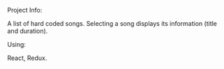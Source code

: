 Project Info:

A list of hard coded songs. Selecting a song displays its information (title and duration).

Using:

React, Redux.
